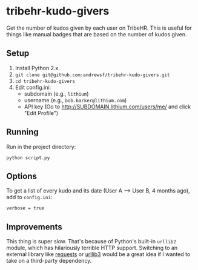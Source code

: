 tribehr-kudo-givers
===================

Get the number of kudos given by each user on TribeHR. This is useful for things like manual badges that are based on the number of kudos given.

Setup
-----
1. Install Python 2.x.
2. `git clone git@github.com:andrewsf/tribehr-kudo-givers.git`
3. `cd tribehr-kudo-givers`
4. Edit config.ini:
	- subdomain (e.g., `lithium`)
    - username (e.g., `bob.barker@lithium.com`)
    - API key (Go to http://SUBDOMAIN.lithium.com/users/me/ and click "Edit Profile")


Running
-------
Run in the project directory:

    python script.py


Options
-------
To get a list of every kudo and its date (User A --> User B, 4 months ago), add to `config.ini`:

    verbose = true

Improvements
------------
This thing is super slow. That's because of Python's built-in `urllib2` module, which has hilariously terrible HTTP support. Switching to an external library like [requests](https://github.com/kennethreitz/requests) or [urllib3](https://github.com/shazow/urllib3) would be a great idea if I wanted to take on a third-party dependency.
